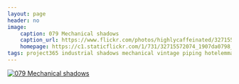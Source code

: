 ```yaml
---
layout: page
header: no
image:
    caption: 079 Mechanical shadows
    caption_url: https://www.flickr.com/photos/highlycaffeinated/32715572074
    homepage: https://c1.staticflickr.com/1/731/32715572074_1907da0798_z.jpg
tags: project365 industrial shadows mechanical vintage piping hotelemma sternewirth
---
```


[![][pod]][1]

[1]: https://www.flickr.com/photos/highlycaffeinated/32715572074
[pod]: https://c1.staticflickr.com/1/731/32715572074_1907da0798_z.jpg "079 Mechanical shadows"

